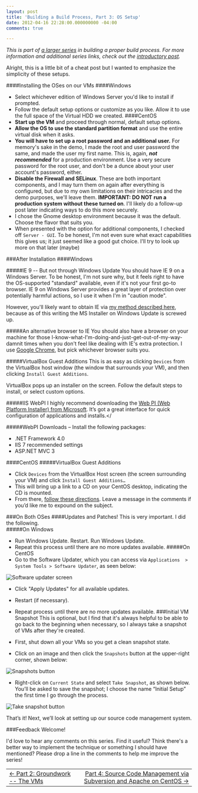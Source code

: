 ```yaml
---
layout: post
title: 'Building a Build Process, Part 3: OS Setup'
date: 2012-04-16 22:28:00.000000000 -04:00
comments: true

---
```

*This is part of [a larger series](http://skwordpresstoghost.azurewebsites.net/search/label/building%20a%20build%20process) in building a proper build process. For more information and additional series links, check out the [introductory post](http://skwordpresstoghost.azurewebsites.net/?p=951).*  

Alright, this is a little bit of a cheat post but I wanted to emphasize the simplicity of these setups. 

####Installing the OSes on our VMs
####Windows
* Select whichever edition of Windows Server you'd like to install if prompted.  
* Follow the default setup options or customize as you like. Allow it to use the full space of the Virtual HDD we created.
####CentOS
* **Start up the VM** and proceed through normal, default setup options.
* **Allow the OS to use the standard partition format** and use the entire virtual disk when it asks.
* **You will have to set up a root password and an additional user.** For memory's sake in the demo, I made the root and user password the same, and made the user my first name. This is, again, ***not recommended*** for a production environment. Use a very secure password for the root user, and don't be a dunce about your user account's password, either.
* **Disable the Firewall and SELinux**. These are both important components, and I may turn them on again after everything is configured, but due to my own limitations on their intricacies and the demo purposes, we'll leave them. **IMPORTANT: DO NOT** **run a production system without these turned on**. I'll likely do a follow-up post later indicating ways to do this more securely.
* I chose the Gnome desktop environment because it was the default. Choose the flavor that suits you. 
* When presented with the option for additional components, I checked off `Server - GUI`. To be honest, I'm not even sure what exact capabilities this gives us; it just seemed like a good gut choice. I'll try to look up more on that later (maybe)

###After Installation
####Windows

#####IE 9 -- But not through Windows Update
You should have IE 9 on a Windows Server. To be honest, I'm not sure why, but it feels right to have the OS-supported "standard" available, even if it's not your first go-to browser. IE 9 on Windows Server provides a great layer of protection over potentially harmful actions, so I use it when I'm in "caution mode". 

However, you'll likely want to obtain IE via [my method described here](http://skwordpresstoghost.azurewebsites.net/?p=651), because as of this writing the MS Installer on Windows Update is screwed up.  

#####An alternative browser to IE
You should also have a browser on your machine for those I-know-what-I'm-doing-and-just-get-out-of-my-way-damnit times when you don't feel like dealing with IE's extra protection. I use [Google Chrome](http://google.com/chrome), but pick whichever browser suits you.  


#####VirtualBox Guest Additions
This is as easy as clicking `Devices` from the VirtualBox host window (the window that surrounds your VM), and then clicking `Install Guest Additions`. 

VirtualBox pops up an installer on the screen. Follow the default steps to install, or select custom options.

#####IIS WebPI
I highly recommend downloading the [Web PI (Web Platform Installer) from Microsoft](http://www.iis.net/webpi). It’s got a great interface for quick configuration of applications and installs.</

#####WebPI Downloads – Install the following packages:
* .NET Framework 4.0  
* IIS 7 recommended settings  
* ASP.NET MVC 3

####CentOS
#####VirtualBox Guest Additions
* Click `Devices` from the VirtualBox Host screen (the screen surrounding your VM) and click `Install Guest Additions…`
* This will bring up a link to a CD on your CentOS desktop, indicating the CD is mounted.
* From there, [follow these directions](https://forums.virtualbox.org/viewtopic.php?t=4960). Leave a message in the comments if you’d like me to expound on the subject.

###On Both OSes
####Updates and Patches!
This is very important. I did the following.  
#####On Windows</span></h5>
* Run Windows Update. Restart. Run Windows Update.  
* Repeat this process until there are no more updates available.
#####On CentOS
* Go to the Software Updater, which you can access via `Applications  > System Tools > Software Updater`, as seen below:

![Software updater screen]({{site.post-images}}/05-CentOS-Updates.png)

* Click "Apply Updates" for all available updates.  
* Restart (if necessary).  
* Repeat process until there are no more updates available.
###Initial VM Snapshot
This is optional, but I find that it's always helpful to be able to go back to the beginning when necessary, so I always take a snapshot of VMs after they're created.  

* First, shut down all your VMs so you get a clean snapshot state.
* Click on an image and then click the `Snapshots` button at the upper-right corner, shown below:

![Snapshots button]({{site.post-images}}/07-252520-252520Details-252520and-252520Snapshots_thumb.png)


* Right-click on `Current State` and select `Take Snapshot`, as shown below. You’ll be asked to save the snapshot; I choose the name “Initial Setup” the first time I go through the process.

![Take snapshot button]({{site.post-images}}/08-252520-252520Take-252520Snapshot_thumb-25255B1-25255D.png)

That’s it! Next, we’ll look at setting up our source code management system.

###Feedback Welcome!

I'd love to hear any comments on this series. Find it useful? Think there's a better way to implement the technique or something I should have mentioned? Please drop a line in the comments to help me improve the series!

<table>
<tr>
<td><div align="left"><a href="http://skwordpresstoghost.azurewebsites.net/?p=661">&larr; Part 2: Groundwork -- The VMs</a></div></td>
<td><div align="right"><a href="http://skwordpresstoghost.azurewebsites.net/?p=631">Part 4: Source Code Management via Subversion and Apache on CentOS &rarr;</a></div></td>
</tr>
</table>
